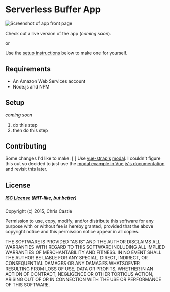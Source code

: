 # Serverless Buffer App
![Screenshot of app front page](http://f.cl.ly/items/1f3c3C152p132P1t1o2Y/Screen%20Shot%202015-12-06%20at%2011.23.23%20PM.png)

Check out a live version of the app (*coming soon*).

or

Use the [setup instructions](#setup) below to make one for yourself.

## Requirements
* An Amazon Web Services account
* Node.js and NPM

## Setup
*coming soon*

1. do this step
2. then do this step

## Contributing
Some changes I'd like to make:
[ ] Use [vue-strap's](https://github.com/yuche/vue-strap) [modal](http://yuche.github.io/vue-strap/#modal).
I couldn't figure this out so decided to just use the [modal example in Vue.js's documentation](http://vuejs.org/examples/modal.html) and revisit this later.

## License
##### [ISC License](https://opensource.org/licenses/ISC) (MIT-like, but better)
Copyright (c) 2015, Chris Castle

Permission to use, copy, modify, and/or distribute this software for any purpose with or without fee is hereby granted, provided that the above copyright notice and this permission notice appear in all copies.

THE SOFTWARE IS PROVIDED "AS IS" AND THE AUTHOR DISCLAIMS ALL WARRANTIES WITH REGARD TO THIS SOFTWARE INCLUDING ALL IMPLIED WARRANTIES OF MERCHANTABILITY AND FITNESS. IN NO EVENT SHALL THE AUTHOR BE LIABLE FOR ANY SPECIAL, DIRECT, INDIRECT, OR CONSEQUENTIAL DAMAGES OR ANY DAMAGES WHATSOEVER RESULTING FROM LOSS OF USE, DATA OR PROFITS, WHETHER IN AN ACTION OF CONTRACT, NEGLIGENCE OR OTHER TORTIOUS ACTION, ARISING OUT OF OR IN CONNECTION WITH THE USE OR PERFORMANCE OF THIS SOFTWARE.
